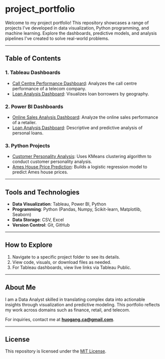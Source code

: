 # project_portfolio

Welcome to my project portfolio! This repository showcases a range of projects I've developed in data visualization, Python programming, and machine learning. Explore the dashboards, predictive models, and analysis pipelines I've created to solve real-world problems.

---

## Table of Contents

### 1. Tableau Dashboards
- [Call Centre Performance Dashboard](Tableau/CallCentre_Performance/README.md): Analyzes the call centre performance of a telecom company.
- [Loan Analysis Dashboard](Tableau/Loan_Prediction/README.md): Visualizes loan borrowers by geography.

### 2. Power BI Dashboards
- [Online Sales Analysis Dashboard](PowerBI/Sales_Analysis/README.md): Analyze the online sales performance of a retailer.
- [Loan Analysis Dashboard](PowerBI/Loan_Analysis/README.md): Descriptive and predictive analysis of personal loans.

### 3. Python Projects
- [Customer Personality Analysis](Python/Forest_Fire_Model/README.md): Uses KMeans clustering algorithm to conduct customer personality analysis.
- [Ames House Price Prediction](Python/Customer_Churn_Prediction/README.md): Builds a logistic regression model to predict Ames house prices.

---

## Tools and Technologies
- **Data Visualization**: Tableau, Power BI, Python
- **Programming**: Python (Pandas, Numpy, Scikit-learn, Matplotlib, Seaborn)
- **Data Storage**: CSV, Excel
- **Version Control**: Git, GitHub

---

## How to Explore
1. Navigate to a specific project folder to see its details.
2. View code, visuals, or download files as needed.
3. For Tableau dashboards, view live links via Tableau Public.

---

## About Me
I am a Data Analyst skilled in translating complex data into actionable insights through visualization and predictive modeling. This portfolio reflects my work across domains such as finance, retail, and telecom.

For inquiries, contact me at **[huogang.ca@gmail.com](mailto:huogang.ca@gmail.com)**.

---

## License
This repository is licensed under the [MIT License](LICENSE).
